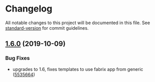 # Changelog

All notable changes to this project will be documented in this file. See [standard-version](https://github.com/conventional-changelog/standard-version) for commit guidelines.

## [1.6.0](https://github.com/fabrix-app/spool-email/compare/v1.5.0...v1.6.0) (2019-10-09)


### Bug Fixes

* upgrades to 1.6, fixes templates to use fabrix app from generic ([5535664](https://github.com/fabrix-app/spool-email/commit/553566481d2823994aeb8fe47e79f2b00005620b))
